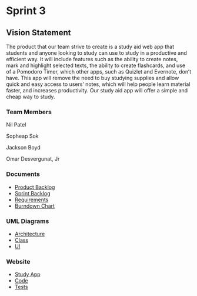 # Sprint 3 #

## Vision Statement ##
The product that our team strive to create is a study aid web app that students and anyone looking to study can use to study in a productive and efficient way. It will include features such as the ability to create notes, mark and highlight selected texts, the ability to create flashcards, and use of a Pomodoro Timer, which other apps, such as Quizlet and Evernote, don’t have. This app will remove the need to buy studying supplies and allow quick and easy access to users’ notes, which will help people learn material faster, and increases productivity. Our study aid app will offer a simple and cheap way to study.
### Team Members ###
Nil Patel

Sopheap Sok

Jackson Boyd

Omar Desvergunat, Jr

### Documents ###
* [Product Backlog](https://docs.google.com/document/d/19pQrZ0Ioial3IH0m6uw4zRPFfxCNnL4mfzIw3WK4qZE/edit?usp=sharing)
* [Sprint Backlog](https://docs.google.com/document/d/1vvKgPAvP80r2Yst9_7rEQrbEoqIjgmlU3st3Atq9uXw/edit?usp=sharing)
* [Requirements](https://github.com/softpatel/COP-4331/blob/master/Sprint-3/Requirements.md)
* [Burndown Chart](https://github.com/softpatel/COP-4331/blob/master/Sprint-3/BurnDown.pdf)

### UML Diagrams ###
* [Architecture](https://github.com/softpatel/COP-4331/blob/master/Sprint-3/ArchitectureUML.pdf)
* [Class](https://github.com/softpatel/COP-4331/blob/master/Sprint-3/classUML.pdf)
* [UI](https://github.com/softpatel/COP-4331/blob/master/Sprint-3/uiUML.pdf) 

### Website ###
* [Study App](https://warm-eyrie-11186.herokuapp.com/)
* [Code](https://github.com/softpatel/COP-4331/tree/master/Sprint-3/StudyApp)
* [Tests](https://github.com/softpatel/COP-4331/tree/master/Sprint-3/Tests)




